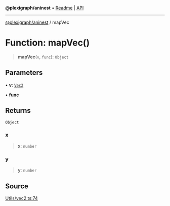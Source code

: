 **@plexigraph/aninest** • [Readme](../README.md) \| [API](../globals.md)

***

[@plexigraph/aninest](../README.md) / mapVec

# Function: mapVec()

> **mapVec**(`v`, `func`): `Object`

## Parameters

• **v**: [`Vec2`](../type-aliases/Vec2.md)

• **func**

## Returns

`Object`

### x

> **x**: `number`

### y

> **y**: `number`

## Source

[Utils/vec2.ts:74](https://github.com/plexigraph/aninest/blob/b607a0c/src/Utils/vec2.ts#L74)
